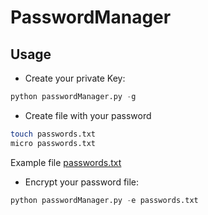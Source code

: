 # PasswordManager

## Usage

- Create your private Key:
```py
python passwordManager.py -g
```

- Create file with your password
```sh
touch passwords.txt
micro passwords.txt
```
Example file [passwords.txt](./passwords.txt)

- Encrypt your password file:
```py
python passwordManager.py -e passwords.txt
```
